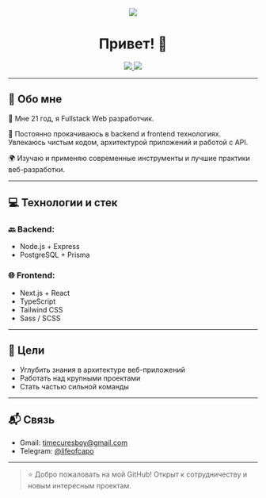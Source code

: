 <div align="center">
<img src="https://media0.giphy.com/media/v1.Y2lkPTc5MGI3NjExZjM4MHE4dTlzMGx0NHhqNzB5M3BvZ2M3Z3MzdHZucXc5dmh6d3lkaiZlcD12MV9pbnRlcm5hbF9naWZfYnlfaWQmY3Q9Zw/ktcUyw6mBlMVa/giphy.gif" />
  <h1>Привет! 👋</h1>
  <a href="mailto:timecuresboy@gmail.com">
    <img src="https://img.shields.io/badge/gmail-D14836?style=for-the-badge&logo=gmail&logoColor=white"/>
  </a>
  <a href="https://t.me/lifeofcapo">
    <img src="https://img.shields.io/badge/Telegram-2CA5E0?style=for-the-badge&logo=telegram&logoColor=white"/>
  </a>
</div>

---

## 🧠 Обо мне

🚀 Мне 21 год, я Fullstack Web разработчик.

🎯 Постоянно прокачиваюсь в backend и frontend технологиях. Увлекаюсь чистым кодом, архитектурой приложений и работой с API.

🌍 Изучаю и применяю современные инструменты и лучшие практики веб-разработки.

---

## 💻 Технологии и стек

### 🔙 Backend:

* Node.js + Express
* PostgreSQL + Prisma

### 🌐 Frontend:

* Next.js + React
* TypeScript
* Tailwind CSS
* Sass / SCSS

---

## 🎯 Цели

* Углубить знания в архитектуре веб-приложений
* Работать над крупными проектами
* Стать частью сильной команды

---

## 📬 Связь

* Gmail: [timecuresboy@gmail.com](mailto:timecuresboy@gmail.com)
* Telegram: [@lifeofcapo](https://t.me/lifeofcapo)

---

> ⭐️ Добро пожаловать на мой GitHub! Открыт к сотрудничеству и новым интересным проектам.
